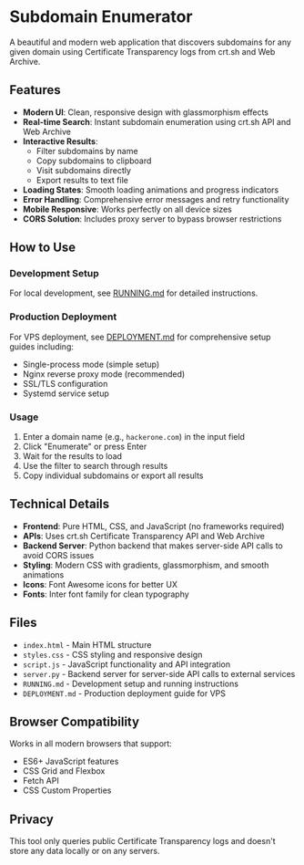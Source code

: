 # Subdomain Enumerator

A beautiful and modern web application that discovers subdomains for any given domain using Certificate Transparency logs from crt.sh and Web Archive.

## Features

- **Modern UI**: Clean, responsive design with glassmorphism effects
- **Real-time Search**: Instant subdomain enumeration using crt.sh API and Web Archive
- **Interactive Results**: 
  - Filter subdomains by name
  - Copy subdomains to clipboard
  - Visit subdomains directly
  - Export results to text file
- **Loading States**: Smooth loading animations and progress indicators
- **Error Handling**: Comprehensive error messages and retry functionality
- **Mobile Responsive**: Works perfectly on all device sizes
- **CORS Solution**: Includes proxy server to bypass browser restrictions

## How to Use

### Development Setup
For local development, see [RUNNING.md](RUNNING.md) for detailed instructions.

### Production Deployment
For VPS deployment, see [DEPLOYMENT.md](DEPLOYMENT.md) for comprehensive setup guides including:
- Single-process mode (simple setup)
- Nginx reverse proxy mode (recommended)
- SSL/TLS configuration
- Systemd service setup

### Usage
1. Enter a domain name (e.g., `hackerone.com`) in the input field
2. Click "Enumerate" or press Enter
3. Wait for the results to load
4. Use the filter to search through results
5. Copy individual subdomains or export all results

## Technical Details

- **Frontend**: Pure HTML, CSS, and JavaScript (no frameworks required)
- **APIs**: Uses crt.sh Certificate Transparency API and Web Archive
- **Backend Server**: Python backend that makes server-side API calls to avoid CORS issues
- **Styling**: Modern CSS with gradients, glassmorphism, and smooth animations
- **Icons**: Font Awesome icons for better UX
- **Fonts**: Inter font family for clean typography

## Files

- `index.html` - Main HTML structure
- `styles.css` - CSS styling and responsive design
- `script.js` - JavaScript functionality and API integration
- `server.py` - Backend server for server-side API calls to external services
- `RUNNING.md` - Development setup and running instructions
- `DEPLOYMENT.md` - Production deployment guide for VPS

## Browser Compatibility

Works in all modern browsers that support:
- ES6+ JavaScript features
- CSS Grid and Flexbox
- Fetch API
- CSS Custom Properties

## Privacy

This tool only queries public Certificate Transparency logs and doesn't store any data locally or on any servers.
